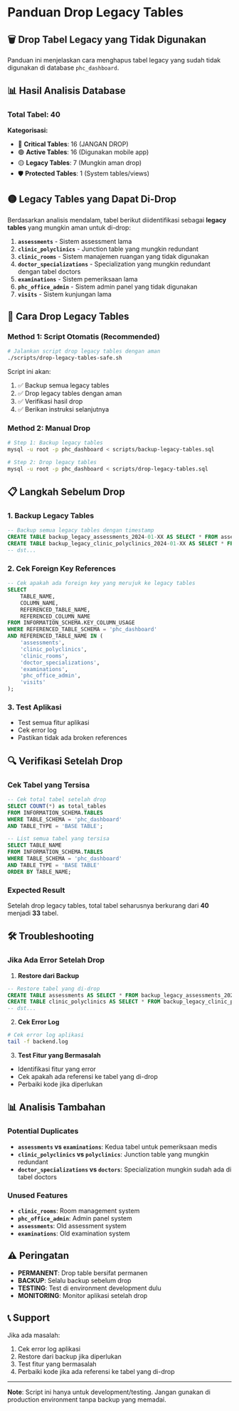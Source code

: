 # Panduan Drop Legacy Tables

## 🗑️ Drop Tabel Legacy yang Tidak Digunakan

Panduan ini menjelaskan cara menghapus tabel legacy yang sudah tidak digunakan di database `phc_dashboard`.

## 📊 Hasil Analisis Database

### Total Tabel: 40

**Kategorisasi:**
- 🔴 **Critical Tables**: 16 (JANGAN DROP)
- 🟢 **Active Tables**: 16 (Digunakan mobile app)
- 🟡 **Legacy Tables**: 7 (Mungkin aman drop)
- 🛡️ **Protected Tables**: 1 (System tables/views)

## 🟡 Legacy Tables yang Dapat Di-Drop

Berdasarkan analisis mendalam, tabel berikut diidentifikasi sebagai **legacy tables** yang mungkin aman untuk di-drop:

1. **`assessments`** - Sistem assessment lama
2. **`clinic_polyclinics`** - Junction table yang mungkin redundant
3. **`clinic_rooms`** - Sistem manajemen ruangan yang tidak digunakan
4. **`doctor_specializations`** - Specialization yang mungkin redundant dengan tabel doctors
5. **`examinations`** - Sistem pemeriksaan lama
6. **`phc_office_admin`** - Sistem admin panel yang tidak digunakan
7. **`visits`** - Sistem kunjungan lama

## 🚀 Cara Drop Legacy Tables

### Method 1: Script Otomatis (Recommended)

```bash
# Jalankan script drop legacy tables dengan aman
./scripts/drop-legacy-tables-safe.sh
```

Script ini akan:
1. ✅ Backup semua legacy tables
2. ✅ Drop legacy tables dengan aman
3. ✅ Verifikasi hasil drop
4. ✅ Berikan instruksi selanjutnya

### Method 2: Manual Drop

```bash
# Step 1: Backup legacy tables
mysql -u root -p phc_dashboard < scripts/backup-legacy-tables.sql

# Step 2: Drop legacy tables
mysql -u root -p phc_dashboard < scripts/drop-legacy-tables.sql
```

## 📋 Langkah Sebelum Drop

### 1. Backup Legacy Tables
```sql
-- Backup semua legacy tables dengan timestamp
CREATE TABLE backup_legacy_assessments_2024-01-XX AS SELECT * FROM assessments;
CREATE TABLE backup_legacy_clinic_polyclinics_2024-01-XX AS SELECT * FROM clinic_polyclinics;
-- dst...
```

### 2. Cek Foreign Key References
```sql
-- Cek apakah ada foreign key yang merujuk ke legacy tables
SELECT 
    TABLE_NAME,
    COLUMN_NAME,
    REFERENCED_TABLE_NAME,
    REFERENCED_COLUMN_NAME
FROM INFORMATION_SCHEMA.KEY_COLUMN_USAGE
WHERE REFERENCED_TABLE_SCHEMA = 'phc_dashboard'
AND REFERENCED_TABLE_NAME IN (
    'assessments',
    'clinic_polyclinics',
    'clinic_rooms',
    'doctor_specializations',
    'examinations',
    'phc_office_admin',
    'visits'
);
```

### 3. Test Aplikasi
- Test semua fitur aplikasi
- Cek error log
- Pastikan tidak ada broken references

## 🔍 Verifikasi Setelah Drop

### Cek Tabel yang Tersisa
```sql
-- Cek total tabel setelah drop
SELECT COUNT(*) as total_tables 
FROM INFORMATION_SCHEMA.TABLES 
WHERE TABLE_SCHEMA = 'phc_dashboard' 
AND TABLE_TYPE = 'BASE TABLE';

-- List semua tabel yang tersisa
SELECT TABLE_NAME 
FROM INFORMATION_SCHEMA.TABLES 
WHERE TABLE_SCHEMA = 'phc_dashboard' 
AND TABLE_TYPE = 'BASE TABLE'
ORDER BY TABLE_NAME;
```

### Expected Result
Setelah drop legacy tables, total tabel seharusnya berkurang dari **40** menjadi **33** tabel.

## 🛠️ Troubleshooting

### Jika Ada Error Setelah Drop

1. **Restore dari Backup**
```sql
-- Restore tabel yang di-drop
CREATE TABLE assessments AS SELECT * FROM backup_legacy_assessments_2024-01-XX;
CREATE TABLE clinic_polyclinics AS SELECT * FROM backup_legacy_clinic_polyclinics_2024-01-XX;
-- dst...
```

2. **Cek Error Log**
```bash
# Cek error log aplikasi
tail -f backend.log
```

3. **Test Fitur yang Bermasalah**
- Identifikasi fitur yang error
- Cek apakah ada referensi ke tabel yang di-drop
- Perbaiki kode jika diperlukan

## 📊 Analisis Tambahan

### Potential Duplicates
- **`assessments` vs `examinations`**: Kedua tabel untuk pemeriksaan medis
- **`clinic_polyclinics` vs `polyclinics`**: Junction table yang mungkin redundant
- **`doctor_specializations` vs `doctors`**: Specialization mungkin sudah ada di tabel doctors

### Unused Features
- **`clinic_rooms`**: Room management system
- **`phc_office_admin`**: Admin panel system
- **`assessments`**: Old assessment system
- **`examinations`**: Old examination system

## ⚠️ Peringatan

- **PERMANENT**: Drop table bersifat permanen
- **BACKUP**: Selalu backup sebelum drop
- **TESTING**: Test di environment development dulu
- **MONITORING**: Monitor aplikasi setelah drop

## 📞 Support

Jika ada masalah:
1. Cek error log aplikasi
2. Restore dari backup jika diperlukan
3. Test fitur yang bermasalah
4. Perbaiki kode jika ada referensi ke tabel yang di-drop

---

**Note**: Script ini hanya untuk development/testing. Jangan gunakan di production environment tanpa backup yang memadai.
